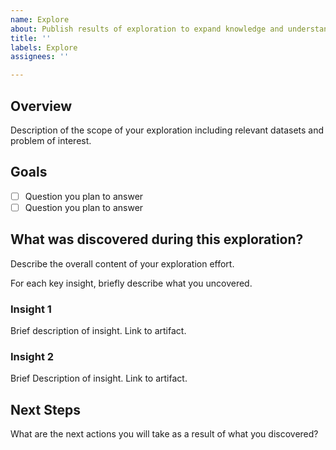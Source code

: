 ```yaml
---
name: Explore
about: Publish results of exploration to expand knowledge and understanding about the data to solve the problem.
title: ''
labels: Explore
assignees: ''

---
```


## Overview

Description of the scope of your exploration including relevant datasets and problem of interest.

## Goals

- [ ] Question you plan to answer
- [ ] Question you plan to answer

## What was discovered during this exploration?

Describe the overall content of your exploration effort.

For each key insight, briefly describe what you uncovered.

### Insight 1

Brief description of insight. Link to artifact.

### Insight 2

Brief Description of insight. Link to artifact.

## Next Steps

What are the next actions you will take as a result of what you discovered?